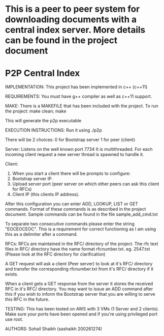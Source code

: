 # This is a peer to peer system for downloading documents with a central index server. More details can be found in the project document

# P2P Central Index

IMPLEMENTATION:
This project has been implemented in c++ (c++11)

REQUIREMENTS:
You must have g++ compiler as well as c++11 support.

MAKE:
There is a MAKEFILE that has been included with the project.
To run the project:
make clean; make

This will generate the p2p executable


EXECUTION INSTRUCTIONS:
Run it using ./p2p

There will be 2 choices:
0 for Bootstrap server
1 for peer (client)

Server:
Listens on the well known port 7734
It is multithreaded. 
For each incoming client request a new server thread is spawned to handle it.

Client:
1. When you start a client there will be prompts to configure:
2. Bootstrap server IP.
3. Upload server port (peer server on which other peers can ask this client for RFCs)
4. Client IP (this clients IP address).

After this configuration you can enter ADD, LOOKUP, LIST or GET commands.
Format of these commands is as described in the project document.
Sample commands can be found in the file sample_add_cmd.txt

To separate two consecutive commands please enter the string "EOCEOCEOC".
This is a requirement for correct functioning as I am using this as a delimiter after
a command.


RFCs:
RFCs are maintained in the RFC/ directory of the project.
The rfc text files in RFC/ directory have the name format rfcnumber.txt.
eg. 2547.txt
(Please look at the RFC directory for clarification)

A GET request will ask a client (Peer server) to look at it's RFC/ directory and transfer the 
corresponding rfcnumber.txt from it's RFC/ directory if it exists.

When a client gets a GET response from the server it stores the received RFC in it's 
RFC/ directory.
You may want to issue an ADD command after this if you wish to inform the Bootstrap server
that you are willing to serve this RFC in the future.

TESTING:
This has been tested on AWS with 3 VMs (1 Server and 2 clients).
Make sure your ports have been opened and if you're using privileged port use root.


AUTHORS:
Sohail Shaikh (sashaikh 200261274)
